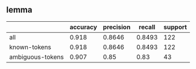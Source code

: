 
## lemma

|                  | accuracy | precision | recall | support |
|------------------|----------|-----------|--------|---------|
| all              | 0.918    | 0.8646    | 0.8493 | 122     |
| known-tokens     | 0.918    | 0.8646    | 0.8493 | 122     |
| ambiguous-tokens | 0.907    | 0.85      | 0.83   | 43      |

